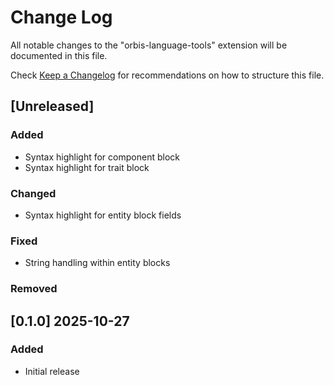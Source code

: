# Change Log

All notable changes to the "orbis-language-tools" extension will be documented in this file.

Check [Keep a Changelog](http://keepachangelog.com/) for recommendations on how to structure this file.

## [Unreleased]

### Added

- Syntax highlight for component block
- Syntax highlight for trait block

### Changed

- Syntax highlight for entity block fields

### Fixed

- String handling within entity blocks

### Removed

## [0.1.0] 2025-10-27

### Added

- Initial release